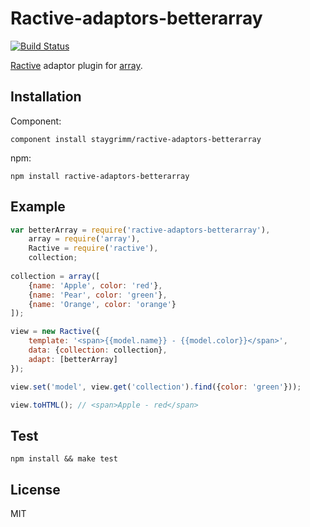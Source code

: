 # Ractive-adaptors-betterarray
[![Build Status](https://travis-ci.org/staygrimm/ractive-adaptors-betterarray.svg?branch=master)](https://travis-ci.org/staygrimm/ractive-adaptors-betterarray)

[Ractive](http://ractivejs.org/) adaptor plugin for [array](https://github.com/MatthewMueller/array).

## Installation

Component:

    component install staygrimm/ractive-adaptors-betterarray

npm:

    npm install ractive-adaptors-betterarray

## Example

```js
var betterArray = require('ractive-adaptors-betterarray'),
    array = require('array'),
    Ractive = require('ractive'),
    collection;
    
collection = array([
    {name: 'Apple', color: 'red'},
    {name: 'Pear', color: 'green'},
    {name: 'Orange', color: 'orange'} 
]);

view = new Ractive({
    template: '<span>{{model.name}} - {{model.color}}</span>',
    data: {collection: collection},
    adapt: [betterArray]
});

view.set('model', view.get('collection').find({color: 'green'}));

view.toHTML(); // <span>Apple - red</span>
```


## Test

    npm install && make test

## License

MIT